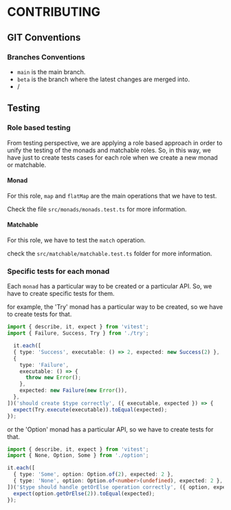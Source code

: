 # CONTRIBUTING

## GIT Conventions
### Branches Conventions
- `main` is the main branch.
- `beta` is the branch where the latest changes are merged into.
- <your-github-user>/<what-you-are-gonna-change>

## Testing

### Role based testing
From testing perspective, we are applying a role based approach in order to unify the testing
of the monads and matchable roles. So, in this way, we have just to create tests cases for each role when
we create a new monad or matchable.

#### Monad
For this role, `map` and `flatMap` are the main operations that we have to test.

Check the file `src/monads/monads.test.ts` for more information.

#### Matchable
For this role, we have to test the `match` operation.

check the `src/matchable/matchable.test.ts` folder for more information.


### Specific tests for each monad

Each `monad` has a particular way to be created or a particular API. So, we have to create
specific tests for them.

for example, the 'Try' monad has a particular way to be created, so we have to create
tests for that.

```typescript
import { describe, it, expect } from 'vitest';
import { Failure, Success, Try } from './try';

  it.each([
  { type: 'Success', executable: () => 2, expected: new Success(2) },
  {
    type: 'Failure',
    executable: () => {
      throw new Error();
    },
    expected: new Failure(new Error()),
  },
])('should create $type correctly', ({ executable, expected }) => {
  expect(Try.execute(executable)).toEqual(expected);
});
```

or the 'Option' monad has a particular API, so we have to create tests for that.

```typescript
import { describe, it, expect } from 'vitest';
import { None, Option, Some } from './option';

it.each([
  { type: 'Some', option: Option.of(2), expected: 2 },
  { type: 'None', option: Option.of<number>(undefined), expected: 2 },
])('$type should handle getOrElse operation correctly', ({ option, expected }) => {
  expect(option.getOrElse(2)).toEqual(expected);
});
```


